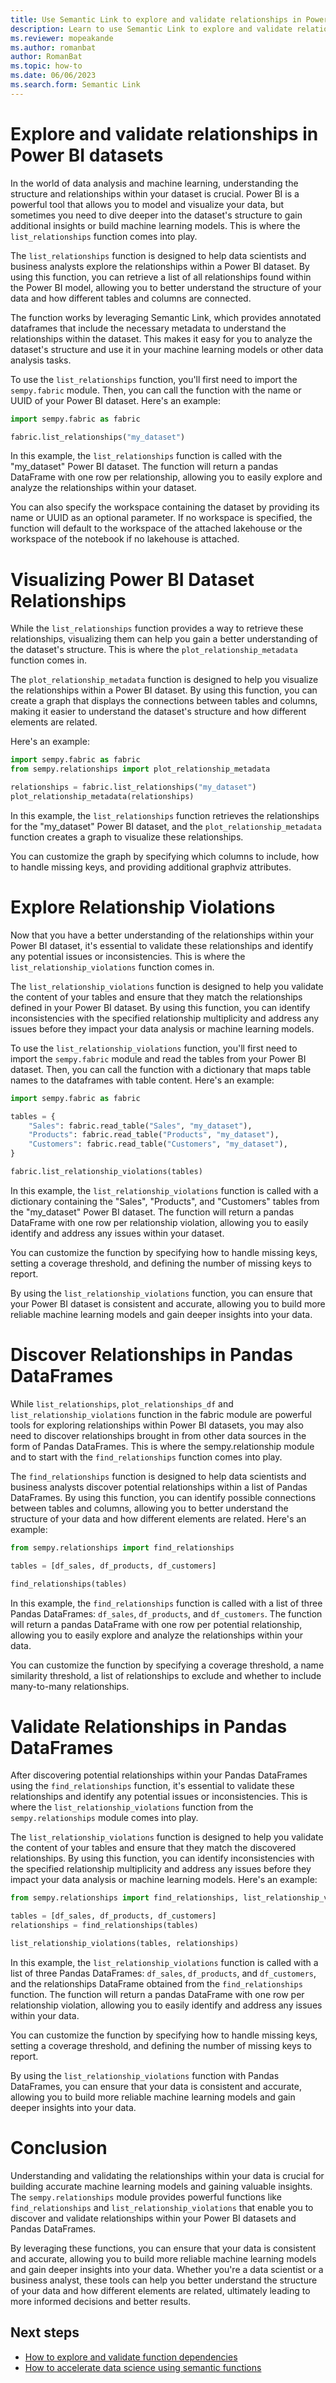 ```yaml
---
title: Use Semantic Link to explore and validate relationships in Power BI datasets
description: Learn to use Semantic Link to explore and validate relationships in Power BI datasets.
ms.reviewer: mopeakande
ms.author: romanbat
author: RomanBat
ms.topic: how-to 
ms.date: 06/06/2023
ms.search.form: Semantic Link
---
```



# Explore and validate relationships in Power BI datasets

In the world of data analysis and machine learning, understanding the structure and relationships within your dataset is crucial.
Power BI is a powerful tool that allows you to model and visualize your data, but sometimes you need to dive deeper into the dataset's structure to gain additional insights or build machine learning models.
This is where the `list_relationships` function comes into play.

The `list_relationships` function is designed to help data scientists and business analysts explore the relationships within a Power BI dataset.
By using this function, you can retrieve a list of all relationships found within the Power BI model, allowing you to better understand the structure of your data and how different tables and columns are connected.

The function works by leveraging Semantic Link, which provides annotated dataframes that include the necessary metadata to understand the relationships within the dataset.
This makes it easy for you to analyze the dataset's structure and use it in your machine learning models or other data analysis tasks.

To use the `list_relationships` function, you'll first need to import the `sempy.fabric` module.
Then, you can call the function with the name or UUID of your Power BI dataset. Here's an example:

```python
import sempy.fabric as fabric

fabric.list_relationships("my_dataset")
```

In this example, the `list_relationships` function is called with the "my_dataset" Power BI dataset.
The function will return a pandas DataFrame with one row per relationship, allowing you to easily explore and analyze the relationships within your dataset.

You can also specify the workspace containing the dataset by providing its name or UUID as an optional parameter.
If no workspace is specified, the function will default to the workspace of the attached lakehouse or the workspace of the notebook if no lakehouse is attached.

# Visualizing Power BI Dataset Relationships

While the `list_relationships` function provides a way to retrieve these relationships, visualizing them can help you gain a better understanding of the dataset's structure.
This is where the `plot_relationship_metadata` function comes in.

The `plot_relationship_metadata` function is designed to help you visualize the relationships within a Power BI dataset.
By using this function, you can create a graph that displays the connections between tables and columns, making it easier to understand the dataset's structure and how different elements are related.

Here's an example:

```python
import sempy.fabric as fabric
from sempy.relationships import plot_relationship_metadata

relationships = fabric.list_relationships("my_dataset")
plot_relationship_metadata(relationships)
```

In this example, the `list_relationships` function retrieves the relationships for the "my_dataset" Power BI dataset, and the `plot_relationship_metadata` function creates a graph to visualize these relationships.

You can customize the graph by specifying which columns to include, how to handle missing keys, and providing additional graphviz attributes.

# Explore Relationship Violations

Now that you have a better understanding of the relationships within your Power BI dataset, it's essential to validate these relationships and identify any potential issues or inconsistencies.
This is where the `list_relationship_violations` function comes in.

The `list_relationship_violations` function is designed to help you validate the content of your tables and ensure that they match the relationships defined in your Power BI dataset.
By using this function, you can identify inconsistencies with the specified relationship multiplicity and address any issues before they impact your data analysis or machine learning models.

To use the `list_relationship_violations` function, you'll first need to import the `sempy.fabric` module and read the tables from your Power BI dataset.
Then, you can call the function with a dictionary that maps table names to the dataframes with table content.
Here's an example:

```python
import sempy.fabric as fabric

tables = {
    "Sales": fabric.read_table("Sales", "my_dataset"),
    "Products": fabric.read_table("Products", "my_dataset"),
    "Customers": fabric.read_table("Customers", "my_dataset"),
}

fabric.list_relationship_violations(tables)
```

In this example, the `list_relationship_violations` function is called with a dictionary containing the "Sales", "Products", and "Customers" tables from the "my_dataset" Power BI dataset.
The function will return a pandas DataFrame with one row per relationship violation, allowing you to easily identify and address any issues within your dataset.

You can customize the function by specifying how to handle missing keys, setting a coverage threshold, and defining the number of missing keys to report.

By using the `list_relationship_violations` function, you can ensure that your Power BI dataset is consistent and accurate, allowing you to build more reliable machine learning models and gain deeper insights into your data.

# Discover Relationships in Pandas DataFrames

While `list_relationships`, `plot_relationships_df` and `list_relationship_violations` function in the fabric module are powerful tools for exploring relationships within Power BI datasets, you may also need to discover relationships brought in from other data sources in the form of Pandas DataFrames.
This is where the sempy.relationship module and to start with the `find_relationships` function comes into play.

The `find_relationships` function is designed to help data scientists and business analysts discover potential relationships within a list of Pandas DataFrames.
By using this function, you can identify possible connections between tables and columns, allowing you to better understand the structure of your data and how different elements are related.
Here's an example:

```python
from sempy.relationships import find_relationships

tables = [df_sales, df_products, df_customers]

find_relationships(tables)
```

In this example, the `find_relationships` function is called with a list of three Pandas DataFrames: `df_sales`, `df_products`, and `df_customers`.
The function will return a pandas DataFrame with one row per potential relationship, allowing you to easily explore and analyze the relationships within your data.

You can customize the function by specifying a coverage threshold, a name similarity threshold, a list of relationships to exclude and whether to include many-to-many relationships.

# Validate Relationships in Pandas DataFrames

After discovering potential relationships within your Pandas DataFrames using the `find_relationships` function, it's essential to validate these relationships and identify any potential issues or inconsistencies.
This is where the `list_relationship_violations` function from the `sempy.relationships` module comes into play.

The `list_relationship_violations` function is designed to help you validate the content of your tables and ensure that they match the discovered relationships.
By using this function, you can identify inconsistencies with the specified relationship multiplicity and address any issues before they impact your data analysis or machine learning models.
Here's an example:

```python
from sempy.relationships import find_relationships, list_relationship_violations

tables = [df_sales, df_products, df_customers]
relationships = find_relationships(tables)

list_relationship_violations(tables, relationships)
```

In this example, the `list_relationship_violations` function is called with a list of three Pandas DataFrames: `df_sales`, `df_products`, and `df_customers`, and the relationships DataFrame obtained from the `find_relationships` function. The function will return a pandas DataFrame with one row per relationship violation, allowing you to easily identify and address any issues within your data.

You can customize the function by specifying how to handle missing keys, setting a coverage threshold, and defining the number of missing keys to report.

By using the `list_relationship_violations` function with Pandas DataFrames, you can ensure that your data is consistent and accurate, allowing you to build more reliable machine learning models and gain deeper insights into your data.

# Conclusion

Understanding and validating the relationships within your data is crucial for building accurate machine learning models and gaining valuable insights. The `sempy.relationships` module provides powerful functions like `find_relationships` and `list_relationship_violations` that enable you to discover and validate relationships within your Power BI datasets and Pandas DataFrames.

By leveraging these functions, you can ensure that your data is consistent and accurate, allowing you to build more reliable machine learning models and gain deeper insights into your data. Whether you're a data scientist or a business analyst, these tools can help you better understand the structure of your data and how different elements are related, ultimately leading to more informed decisions and better results.

## Next steps
- [How to explore and validate function dependencies](semantic-link-validate-data.md)
- [How to accelerate data science using semantic functions](semantic-link-semantic-functions.md)